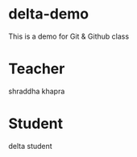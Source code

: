 # delta-demo
This is a demo for Git &amp; Github class

# Teacher
shraddha khapra

# Student
delta student